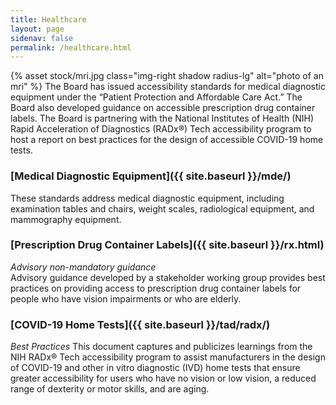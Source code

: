 ```yaml
---
title: Healthcare
layout: page
sidenav: false
permalink: /healthcare.html
---
```



{% asset stock/mri.jpg class="img-right shadow radius-lg" alt="photo of an mri" %}
The Board has issued accessibility standards for medical diagnostic equipment under the “Patient Protection and Affordable Care Act.” The Board also developed guidance on accessible prescription drug container labels. The Board is partnering with the National Institutes of Health (NIH) Rapid Acceleration of Diagnostics (RADx®) Tech accessibility program to host a report on best practices for the design of accessible COVID-19 home tests.

### [Medical Diagnostic Equipment]({{ site.baseurl }}/mde/)
These standards address medical diagnostic equipment, including examination tables and chairs, weight scales, radiological equipment, and mammography equipment.

### [Prescription Drug Container Labels]({{ site.baseurl }}/rx.html)
*Advisory non-mandatory guidance* \
Advisory guidance developed by a stakeholder working group provides best practices on providing access to prescription drug container labels for people who have vision impairments or who are elderly.

### [COVID-19 Home Tests]({{ site.baseurl }}/tad/radx/)
*Best Practices* 
This document captures and publicizes learnings from the NIH RADx® Tech accessibility program to assist manufacturers in the design of COVID-19 and other in vitro diagnostic (IVD) home tests that ensure greater accessibility for users who have no vision or low vision, a reduced range of dexterity or motor skills, and are aging.
